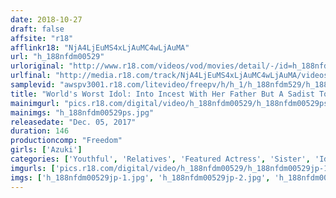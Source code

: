 ```yaml
---
date: 2018-10-27
draft: false
affsite: "r18"
afflinkr18: "NjA4LjEuMS4xLjAuMC4wLjAuMA"
url: "h_188nfdm00529"
urloriginal: "http://www.r18.com/videos/vod/movies/detail/-/id=h_188nfdm00529"
urlfinal: "http://media.r18.com/track/NjA4LjEuMS4xLjAuMC4wLjAuMA/videos/vod/movies/detail/-/id=h_188nfdm00529"
samplevid: "awspv3001.r18.com/litevideo/freepv/h/h_1/h_188nfdm529/h_188nfdm529_dmb_w.mp4"
title: "World's Worst Idol: Into Incest With Her Father But A Sadist To Her Brothers Azuki"
mainimgurl: "pics.r18.com/digital/video/h_188nfdm00529/h_188nfdm00529ps.jpg"
mainimgs: "h_188nfdm00529ps.jpg"
releasedate: "Dec. 05, 2017"
duration: 146
productioncomp: "Freedom"
girls: ['Azuki']
categories: ['Youthful', 'Relatives', 'Featured Actress', 'Sister', 'Idol & Celebrity', 'Urination', 'Masochist Man', 'Hi-Def']
imgurls: ['pics.r18.com/digital/video/h_188nfdm00529/h_188nfdm00529jp-1.jpg', 'pics.r18.com/digital/video/h_188nfdm00529/h_188nfdm00529jp-2.jpg', 'pics.r18.com/digital/video/h_188nfdm00529/h_188nfdm00529jp-3.jpg', 'pics.r18.com/digital/video/h_188nfdm00529/h_188nfdm00529jp-4.jpg', 'pics.r18.com/digital/video/h_188nfdm00529/h_188nfdm00529jp-5.jpg', 'pics.r18.com/digital/video/h_188nfdm00529/h_188nfdm00529jp-6.jpg', 'pics.r18.com/digital/video/h_188nfdm00529/h_188nfdm00529jp-7.jpg', 'pics.r18.com/digital/video/h_188nfdm00529/h_188nfdm00529jp-8.jpg', 'pics.r18.com/digital/video/h_188nfdm00529/h_188nfdm00529jp-9.jpg', 'pics.r18.com/digital/video/h_188nfdm00529/h_188nfdm00529jp-10.jpg', 'pics.r18.com/digital/video/h_188nfdm00529/h_188nfdm00529jp-11.jpg', 'pics.r18.com/digital/video/h_188nfdm00529/h_188nfdm00529jp-12.jpg', 'pics.r18.com/digital/video/h_188nfdm00529/h_188nfdm00529jp-13.jpg', 'pics.r18.com/digital/video/h_188nfdm00529/h_188nfdm00529jp-14.jpg', 'pics.r18.com/digital/video/h_188nfdm00529/h_188nfdm00529jp-15.jpg', 'pics.r18.com/digital/video/h_188nfdm00529/h_188nfdm00529jp-16.jpg', 'pics.r18.com/digital/video/h_188nfdm00529/h_188nfdm00529jp-17.jpg', 'pics.r18.com/digital/video/h_188nfdm00529/h_188nfdm00529jp-18.jpg', 'pics.r18.com/digital/video/h_188nfdm00529/h_188nfdm00529jp-19.jpg', 'pics.r18.com/digital/video/h_188nfdm00529/h_188nfdm00529jp-20.jpg']
imgs: ['h_188nfdm00529jp-1.jpg', 'h_188nfdm00529jp-2.jpg', 'h_188nfdm00529jp-3.jpg', 'h_188nfdm00529jp-4.jpg', 'h_188nfdm00529jp-5.jpg', 'h_188nfdm00529jp-6.jpg', 'h_188nfdm00529jp-7.jpg', 'h_188nfdm00529jp-8.jpg', 'h_188nfdm00529jp-9.jpg', 'h_188nfdm00529jp-10.jpg', 'h_188nfdm00529jp-11.jpg', 'h_188nfdm00529jp-12.jpg', 'h_188nfdm00529jp-13.jpg', 'h_188nfdm00529jp-14.jpg', 'h_188nfdm00529jp-15.jpg', 'h_188nfdm00529jp-16.jpg', 'h_188nfdm00529jp-17.jpg', 'h_188nfdm00529jp-18.jpg', 'h_188nfdm00529jp-19.jpg', 'h_188nfdm00529jp-20.jpg']
---
```

